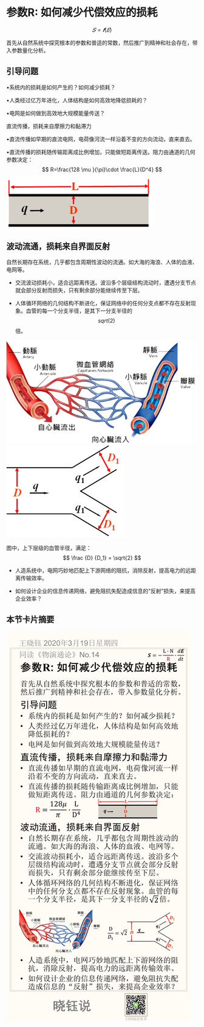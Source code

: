 # 参数R: 如何减少代偿效应的损耗

$$
𝑆=𝒇(𝐸)
$$

首先从自然系统中探究根本的参数和普适的常数，然后推广到精神和社会存在，带入参数量化分析。

## 引导问题

•系统内的损耗是如何产生的？如何减少损耗？

•人类经过亿万年进化，人体结构是如何高效地降低损耗的？

•电网是如何做到高效地大规模能量传送？

直流传播，损耗来自摩擦力和黏滞力

•直流传播如早期的直流电网，电荷像河流一样沿着不变的方向流动，直来直去。

•直流传播的损耗随传输距离成比例增加，只能做短距离传送。阻力由通道的几何参数决定：
$$
R=\frac{128 \mu }{\pi}\cdot \frac{L}{D^4}
$$
<img src="No.14/image-20200320161917017.png" alt="image-20200320161917017" style="zoom:80%;" />

## 波动流通，损耗来自界面反射

自然长期存在系统，几乎都包含周期性波动的流通。如大海的海浪、人体的血液、电网等。

- 交流波动损耗小，适合远距离传送。波沿多个层级结构流动时，遭遇分支节点就会部分反射而损失，只有剩余部分能继续传至下层。

- 人体循环网络的几何结构不断进化，保证网络中的任何分支点都不存在反射现象。血管的每一个分支半径，是其下一分支半径的$$sqrt(2)$$倍。

<img src="No.14/image-20200320161835746.png" alt="image-20200320161835746" style="zoom:80%;" />

<img src="No.14/image-20200320164912903.png" alt="image-20200320164912903" style="zoom:80%;" />



图中，上下层级的血管半径，满足：
$$
\frac {D} {D_1} = \sqrt{2}
$$

- 人造系统中，电网巧妙地匹配上下游网络的阻抗，消除反射，提高电力的远距离传输效率。

- 如何设计企业的信息传递网络，避免阻抗失配造成信息的“反射”损失，来提高企业效率？



## 本节卡片摘要

![No.14](No.14/No.14.png)